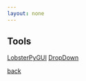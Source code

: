 ```yaml
---
layout: none
---
```


## Tools

<a href="https://github.com/QuantumChemist/LobsterPyGUI" class="btn btn-github"><span class="icon"></span>LobsterPyGUI</a>
<a href="https://quantumchemist.github.io/dropdown" class="btn btn-github"><span class="icon"></span>DropDown</a>

[back](./)
